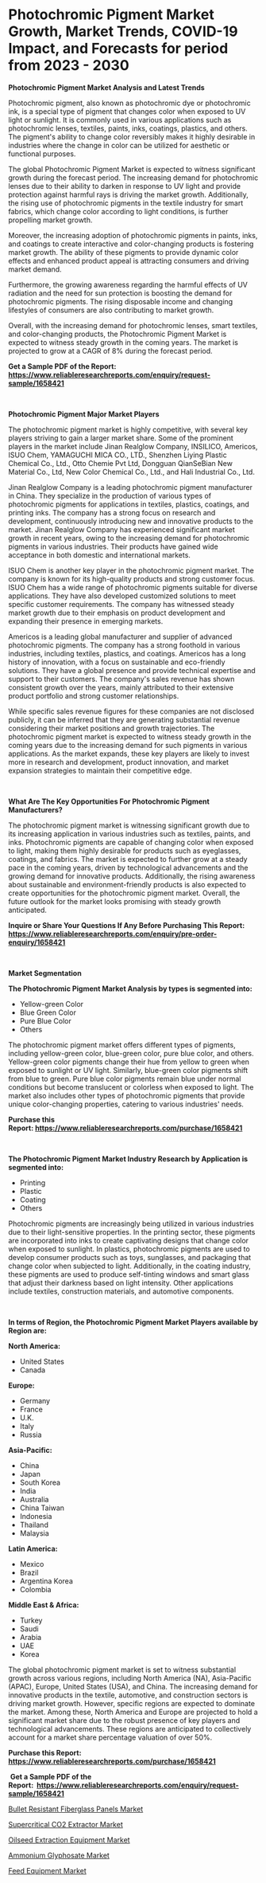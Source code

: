 <p><h1>Photochromic Pigment Market Growth, Market Trends, COVID-19 Impact, and Forecasts for period from 2023 - 2030</h1></p><p><strong>Photochromic Pigment Market Analysis and Latest Trends</strong></p>
<p><p>Photochromic pigment, also known as photochromic dye or photochromic ink, is a special type of pigment that changes color when exposed to UV light or sunlight. It is commonly used in various applications such as photochromic lenses, textiles, paints, inks, coatings, plastics, and others. The pigment's ability to change color reversibly makes it highly desirable in industries where the change in color can be utilized for aesthetic or functional purposes.</p><p>The global Photochromic Pigment Market is expected to witness significant growth during the forecast period. The increasing demand for photochromic lenses due to their ability to darken in response to UV light and provide protection against harmful rays is driving the market growth. Additionally, the rising use of photochromic pigments in the textile industry for smart fabrics, which change color according to light conditions, is further propelling market growth.</p><p>Moreover, the increasing adoption of photochromic pigments in paints, inks, and coatings to create interactive and color-changing products is fostering market growth. The ability of these pigments to provide dynamic color effects and enhanced product appeal is attracting consumers and driving market demand.</p><p>Furthermore, the growing awareness regarding the harmful effects of UV radiation and the need for sun protection is boosting the demand for photochromic pigments. The rising disposable income and changing lifestyles of consumers are also contributing to market growth.</p><p>Overall, with the increasing demand for photochromic lenses, smart textiles, and color-changing products, the Photochromic Pigment Market is expected to witness steady growth in the coming years. The market is projected to grow at a CAGR of 8% during the forecast period.</p></p>
<p><strong>Get a Sample PDF of the Report:&nbsp; <a href="https://www.reliableresearchreports.com/enquiry/request-sample/1658421">https://www.reliableresearchreports.com/enquiry/request-sample/1658421</a></strong></p>
<p>&nbsp;</p>
<p><strong>Photochromic Pigment Major Market Players</strong></p>
<p><p>The photochromic pigment market is highly competitive, with several key players striving to gain a larger market share. Some of the prominent players in the market include Jinan Realglow Company, INSILICO, Americos, ISUO Chem, YAMAGUCHI MICA CO., LTD., Shenzhen Liying Plastic Chemical Co., Ltd., Otto Chemie Pvt Ltd, Dongguan QianSeBian New Material Co., Ltd, New Color Chemical Co., Ltd., and Hali Industrial Co., Ltd.</p><p>Jinan Realglow Company is a leading photochromic pigment manufacturer in China. They specialize in the production of various types of photochromic pigments for applications in textiles, plastics, coatings, and printing inks. The company has a strong focus on research and development, continuously introducing new and innovative products to the market. Jinan Realglow Company has experienced significant market growth in recent years, owing to the increasing demand for photochromic pigments in various industries. Their products have gained wide acceptance in both domestic and international markets.</p><p>ISUO Chem is another key player in the photochromic pigment market. The company is known for its high-quality products and strong customer focus. ISUO Chem has a wide range of photochromic pigments suitable for diverse applications. They have also developed customized solutions to meet specific customer requirements. The company has witnessed steady market growth due to their emphasis on product development and expanding their presence in emerging markets.</p><p>Americos is a leading global manufacturer and supplier of advanced photochromic pigments. The company has a strong foothold in various industries, including textiles, plastics, and coatings. Americos has a long history of innovation, with a focus on sustainable and eco-friendly solutions. They have a global presence and provide technical expertise and support to their customers. The company's sales revenue has shown consistent growth over the years, mainly attributed to their extensive product portfolio and strong customer relationships.</p><p>While specific sales revenue figures for these companies are not disclosed publicly, it can be inferred that they are generating substantial revenue considering their market positions and growth trajectories. The photochromic pigment market is expected to witness steady growth in the coming years due to the increasing demand for such pigments in various applications. As the market expands, these key players are likely to invest more in research and development, product innovation, and market expansion strategies to maintain their competitive edge.</p></p>
<p>&nbsp;</p>
<p><strong>What Are The Key Opportunities For Photochromic Pigment Manufacturers?</strong></p>
<p><p>The photochromic pigment market is witnessing significant growth due to its increasing application in various industries such as textiles, paints, and inks. Photochromic pigments are capable of changing color when exposed to light, making them highly desirable for products such as eyeglasses, coatings, and fabrics. The market is expected to further grow at a steady pace in the coming years, driven by technological advancements and the growing demand for innovative products. Additionally, the rising awareness about sustainable and environment-friendly products is also expected to create opportunities for the photochromic pigment market. Overall, the future outlook for the market looks promising with steady growth anticipated.</p></p>
<p><strong>Inquire or Share Your Questions If Any Before Purchasing This Report: <a href="https://www.reliableresearchreports.com/enquiry/pre-order-enquiry/1658421">https://www.reliableresearchreports.com/enquiry/pre-order-enquiry/1658421</a></strong></p>
<p>&nbsp;</p>
<p><strong>Market Segmentation</strong></p>
<p><strong>The Photochromic Pigment Market Analysis by types is segmented into:</strong></p>
<p><ul><li>Yellow-green Color</li><li>Blue Green Color</li><li>Pure Blue Color</li><li>Others</li></ul></p>
<p><p>The photochromic pigment market offers different types of pigments, including yellow-green color, blue-green color, pure blue color, and others. Yellow-green color pigments change their hue from yellow to green when exposed to sunlight or UV light. Similarly, blue-green color pigments shift from blue to green. Pure blue color pigments remain blue under normal conditions but become translucent or colorless when exposed to light. The market also includes other types of photochromic pigments that provide unique color-changing properties, catering to various industries' needs.</p></p>
<p><strong>Purchase this Report:&nbsp;<a href="https://www.reliableresearchreports.com/purchase/1658421">https://www.reliableresearchreports.com/purchase/1658421</a></strong></p>
<p>&nbsp;</p>
<p><strong>The Photochromic Pigment Market Industry Research by Application is segmented into:</strong></p>
<p><ul><li>Printing</li><li>Plastic</li><li>Coating</li><li>Others</li></ul></p>
<p><p>Photochromic pigments are increasingly being utilized in various industries due to their light-sensitive properties. In the printing sector, these pigments are incorporated into inks to create captivating designs that change color when exposed to sunlight. In plastics, photochromic pigments are used to develop consumer products such as toys, sunglasses, and packaging that change color when subjected to light. Additionally, in the coating industry, these pigments are used to produce self-tinting windows and smart glass that adjust their darkness based on light intensity. Other applications include textiles, construction materials, and automotive components.</p></p>
<p>&nbsp;</p>
<p><strong>In terms of Region, the Photochromic Pigment Market Players available by Region are:</strong></p>
<p>
    <p> <strong> North America: </strong>
        <ul>
            <li>United States</li>
            <li>Canada</li>
        </ul>
        </p> 
    <p> <strong> Europe: </strong>
        <ul>
            <li>Germany</li>
            <li>France</li>
            <li>U.K.</li>
            <li>Italy</li>
            <li>Russia</li>
        </ul>
        </p> 
    <p> <strong> Asia-Pacific: </strong>
        <ul>
            <li>China</li>
            <li>Japan</li>
            <li>South Korea</li>
            <li>India</li>
            <li>Australia</li>
            <li>China Taiwan</li>
            <li>Indonesia</li>
            <li>Thailand</li>
            <li>Malaysia</li>
        </ul>
        </p> 
    <p> <strong> Latin America: </strong>
        <ul>
            <li>Mexico</li>
            <li>Brazil</li>
            <li>Argentina Korea</li>
            <li>Colombia</li>
        </ul>
        </p> 
    <p> <strong> Middle East & Africa: </strong>
        <ul>
            <li>Turkey</li>
            <li>Saudi</li>
            <li>Arabia</li>
            <li>UAE</li>
            <li>Korea</li>
        </ul>
    </p>
    </p>
<p><p>The global photochromic pigment market is set to witness substantial growth across various regions, including North America (NA), Asia-Pacific (APAC), Europe, United States (USA), and China. The increasing demand for innovative products in the textile, automotive, and construction sectors is driving market growth. However, specific regions are expected to dominate the market. Among these, North America and Europe are projected to hold a significant market share due to the robust presence of key players and technological advancements. These regions are anticipated to collectively account for a market share percentage valuation of over 50%.</p></p>
<p><strong>Purchase this Report: <a href="https://www.reliableresearchreports.com/purchase/1658421">https://www.reliableresearchreports.com/purchase/1658421</a></strong></p>
<p>&nbsp;<strong>Get a Sample PDF of the Report:&nbsp;&nbsp;<a href="https://www.reliableresearchreports.com/enquiry/request-sample/1658421">https://www.reliableresearchreports.com/enquiry/request-sample/1658421</a></strong></p>
<p><strong></strong></p>
<p><p><a href="https://github.com/Paul14Anderson63/Market-Research-Report-List-1/blob/main/bullet-resistant-fiberglass-panels-market.md">Bullet Resistant Fiberglass Panels Market</a></p><p><a href="https://medium.com/@moribenton733320/supercritical-co2-extractor-market-trends-forecast-and-competitive-analysis-to-2030-d2f542fbc38d">Supercritical CO2 Extractor Market</a></p><p><a href="https://medium.com/@hugthess010/decoding-oilseed-extraction-equipment-market-metrics-market-share-trends-and-growth-patterns-7c9977cf5379">Oilseed Extraction Equipment Market</a></p><p><a href="https://github.com/aasishrp01/Market-Research-Report-List-1/blob/main/ammonium-glyphosate-market.md">Ammonium Glyphosate Market</a></p><p><a href="https://medium.com/@tanaysamar7412/feed-equipment-market-insights-into-market-cagr-market-trends-and-growth-strategies-15fc9bc621a7">Feed Equipment Market</a></p></p>